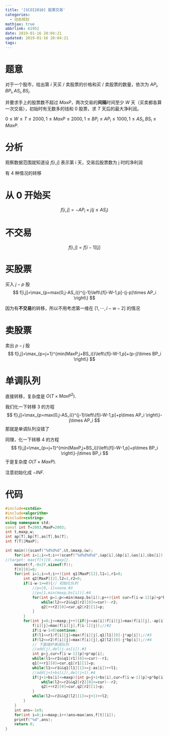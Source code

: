 ```yaml
---
title: '[SCOI2010] 股票交易'
categories:
  - 动态规划
mathjax: true
abbrlink: 61952
date: 2019-01-16 20:04:21
updated: 2019-01-16 20:04:21
tags:
---
```


# 题意

对于一个股市，给出第 $i$ 天买 / 卖股票的价格和买 / 卖股票的数量，依次为 $AP_i,BP_i,AS_i,BS_i$.

并要求手上的股票数不超过 $MaxP$，两次交易的**间隔**时间至少 $W$ 天（买卖都各算一次交易），初始时有无数多的钱和 0 股票，求 $T$ 天后的最大净利润。

$0\leq W \leq T \leq 2000,1\leq MaxP\leq 2000,1\leq BP_i\leq AP_i\leq 1000,1\leq AS_i,BS_i\leq MaxP$.

<!--more-->

# 分析

观察数据范围就知道设 $f[i,j]$ 表示第 i 天，交易后股票数为 j 时的净利润

有 4 种情况的转移

# 从 0 开始买

$$
f[i,j]=-AP_i\times j(j\leq AS_i)
$$

# 不交易

$$
f[i,j]=f[i-1][j]
$$

# 买股票

买入 $j-p$ 股
$$
f[i,j]=\max_{p=max(0,j-AS_i)}^{j-1}\left\{f[i-W-1,p]-(j-p)\times AP_i \right\}
$$

因为有**不交易**的转移，所以不用考虑第一维在 $[1,\cdots,i-w-2]$ 的情况

# 卖股票

卖出 $p-j$ 股
$$
f[i,j]=\max_{p=j+1}^{min(MaxP,j+BS_i)}\left\{f[i-W-1,p]+(p-j)\times BP_i \right\}
$$

# 单调队列

直接转移，复杂度是 $O(T\times MaxP^2)$.

我们化一下转移 3 的方程
$$
f[i,j]=\max_{p=max(0,j-AS_i)}^{j-1}\left\{f[i-W-1,p]+p\times AP_i \right\}-j\times AP_i
$$
那就是单调队列没错了

同理，化一下转移 4 的方程
$$
f[i,j]=\max_{p=j+1}^{min(MaxP,j+BS_i)}\left\{f[i-W-1,p]+p\times BP_i \right\}-j\times BP_i
$$
于是复杂度 $O(T\times MaxP)$.

注意初始化成 $-INF$.

# 代码

```cpp
#include<cstdio>
#include<algorithm>
#include<cstring>
using namespace std;
const int T=2003,MaxP=2003;
int t,maxp,w;
int ap[T],bp[T],as[T],bs[T];
int f[T][MaxP];

int main(){scanf("%d%d%d",&t,&maxp,&w);
	for(int i=1;i<=t;i++)scanf("%d%d%d%d",&ap[i],&bp[i],&as[i],&bs[i]);
//target: max{f[t][0..maxp]}.
	memset(f,-0x3f,sizeof(f));
	f[0][0]=0;
	for(int i=1;i<=t;i++){int q1[MaxP][2],l1=1,r1=0;
		int q2[MaxP][2],l2=1,r2=0;
		if(i-w-1>=0){// 初始化队列
			//p=[0,-1]=none.#3
			//p=[1,min(maxp,bs[i])].#4
			for(int p=1;p<=min(maxp,bs[i]);p++){int cur=f[i-w-1][p]+p*bp[i];
				while(l2<=r2&&q2[r2][0]<=cur)--r2;
				q2[++r2][0]=cur,q2[r2][1]=p;
			}
		}
		for(int j=0;j<=maxp;j++){if(j<=as[i])f[i][j]=max(f[i][j],-ap[i]*j);//#1
			f[i][j]=max(f[i][j],f[i-1][j]);//#2
			if(i-w-1<0)continue;
			if(l1<=r1)f[i][j]=max(f[i][j],q1[l1][0]-j*ap[i]);//#3
			if(l2<=r2)f[i][j]=max(f[i][j],q2[l2][0]-j*bp[i]);//#4
			// 下面维护单调队列
			//add(j),del(j-as[i]).#3
			int p=j,cur=f[i-w-1][p]+p*ap[i];
			while(l1<=r1&&q1[r1][0]<=cur)--r1;
			q1[++r1][0]=cur,q1[r1][1]=p;
			while(l1<=r1&&q1[l1][1]<=j-as[i])++l1;
			//add(j+1+bs[i]),del(j+1).#4
			if(j+1+bs[i]<=maxp){int p=j+1+bs[i],cur=f[i-w-1][p]+p*bp[i];
				while(l2<=r2&&q2[r2][0]<=cur)--r2;
				q2[++r2][0]=cur,q2[r2][1]=p;
			}
			while(l2<=r2&&q2[l2][1]<=j+1)++l2;
		}
	}
	int ans=-1e9;
	for(int i=0;i<=maxp;i++)ans=max(ans,f[t][i]);
	printf("%d",ans);
	return 0;
}
```
